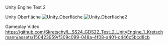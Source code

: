 Unity Engine Test 2

Unity Oberfläche
![Unity_Oberfläche](https://github.com/Skretschy/L_SS24_GDS22_Test_2_UnityEngine_1_Kretschmann/assets/150423959/54fbced2-a66c-4c12-afae-9f6be8518c9d)
![Unity_Oberfläche2](https://github.com/Skretschy/L_SS24_GDS22_Test_2_UnityEngine_1_Kretschmann/assets/150423959/289e76e9-c50e-4896-879b-ce83ddad5004)

Gameplay Video
https://github.com/Skretschy/L_SS24_GDS22_Test_2_UnityEngine_1_Kretschmann/assets/150423959/f309c099-048a-4f08-a401-c446c5bcd8cb
